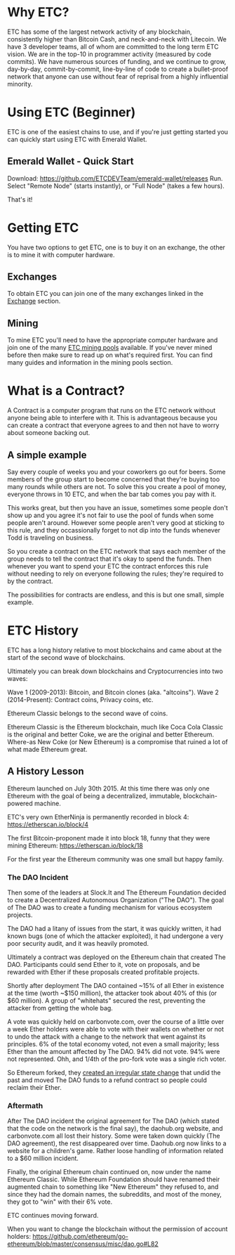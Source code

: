 # Why ETC?
ETC has some of the largest network activity of any blockchain, consistently higher than Bitcoin Cash, and neck-and-neck with Litecoin. We have 3 developer teams, all of whom are committed to the long term ETC vision. We are in the top-10 in programmer activity (measured by code commits). We have numerous sources of funding, and we continue to grow, day-by-day, commit-by-commit, line-by-line of code to create a bullet-proof network that anyone can use without fear of reprisal from a highly influential minority.

# Using ETC (Beginner)
ETC is one of the easiest chains to use, and if you're just getting started you can quickly start using ETC with Emerald Wallet.
## Emerald Wallet - Quick Start
Download: https://github.com/ETCDEVTeam/emerald-wallet/releases
Run.
Select "Remote Node" (starts instantly), or "Full Node" (takes a few hours).

That's it!

# Getting ETC
You have two options to get ETC, one is to buy it on an exchange, the other is to mine it with computer hardware.

## Exchanges
To obtain ETC you can join one of the many exchanges linked in the [Exchange](/#exchange) section.

## Mining
To mine ETC you'll need to have the appropriate computer hardware and join one of the many [ETC mining pools](/#pools) available. If you've never mined before then make sure to read up on what's required first. You can find many guides and information in the mining pools section.

# What is a Contract?
A Contract is a computer program that runs on the ETC network without anyone being able to interfere with it. This is advantageous because you can create a contract that everyone agrees to and then not have to worry about someone backing out.

## A simple example
Say every couple of weeks you and your coworkers go out for beers. Some members of the group start to become concerned that they're buying too many rounds while others are not. To solve this you create a pool of money, everyone throws in 10 ETC, and when the bar tab comes you pay with it.

This works great, but then you have an issue, sometimes some people don't show up and you agree it's not fair to use the pool of funds when some people aren't around. However some people aren't very good at sticking to this rule, and they occassionally forget to not dip into the funds whenever Todd is traveling on business.

So you create a contract on the ETC network that says each member of the group needs to tell the contract that it's okay to spend the funds. Then whenever you want to spend your ETC the contract enforces this rule without needing to rely on everyone following the rules; they're required to by the contract.

The possibilities for contracts are endless, and this is but one small, simple example.

# ETC History
ETC has a long history relative to most blockchains and came about at the start of the second wave of blockchains.

Ultimately you can break down blockchains and Cryptocurrencies into two waves:

Wave 1 (2009-2013): Bitcoin, and Bitcoin clones (aka. "altcoins").
Wave 2 (2014-Present): Contract coins, Privacy coins, etc.

Ethereum Classic belongs to the second wave of coins.

Ethereum Classic is the Ethereum blockchain, much like Coca Cola Classic is the original and better Coke, we are the original and better Ethereum. Where-as New Coke (or New Ethereum) is a compromise that ruined a lot of what made Ethereum great.

## A History Lesson
Ethereum launched on July 30th 2015. At this time there was only one Ethereum with the goal of being a decentralized, immutable, blockchain-powered machine.

ETC's very own EtherNinja is permanently recorded in block 4: https://etherscan.io/block/4

The first Bitcoin-proponent made it into block 18, funny that they were mining Ethereum: https://etherscan.io/block/18

For the first year the Ethereum community was one small but happy family. 

### The DAO Incident
Then some of the leaders at Slock.It and The Ethereum Foundation decided to create a Decentralized Autonomous Organization ("The DAO"). The goal of The DAO was to create a funding mechanism for various ecosystem projects.

The DAO had a litany of issues from the start, it was quickly written, it had known bugs (one of which the attacker exploited), it had undergone a very poor security audit, and it was heavily promoted.

Ultimately a contract was deployed on the Ethereum chain that created The DAO. Participants could send Ether to it, vote on proposals, and be rewarded with Ether if these proposals created profitable projects.

Shortly after deployment The DAO contained ~15% of all Ether in existence at the time (worth ~$150 million), the attacker took about 40% of this (or $60 million). A group of "whitehats" secured the rest, preventing the attacker from getting the whole bag.

A vote was quickly held on carbonvote.com, over the course of a little over a week Ether holders were able to vote with their wallets on whether or not to undo the attack with a change to the network that went against its principles. 6% of the total economy voted, not even a small majority; less Ether than the amount affected by The DAO. 94% did not vote. 94% were not represented. Ohh, and 1/4th of the pro-fork vote was a single rich voter.

So Ethereum forked, they [created an irregular state change](https://github.com/ethereum/go-ethereum/commit/14bad7e212011337d14e40c9f975efd096ab7418) that undid the past and moved The DAO funds to a refund contract so people could reclaim their Ether.

### Aftermath
After The DAO incident the original agreement for The DAO (which stated that the code on the network is the final say), the daohub.org website, and carbonvote.com all lost their history. Some were taken down quickly (The DAO agreement), the rest disappeared over time. Daohub.org now links to a website for a children's game. Rather loose handling of information related to a $60 million incident.

Finally, the original Ethereum chain continued on, now under the name Ethereum Classic. While Ethereum Foundation should have renamed their augmented chain to something like "New Ethereum" they refused to, and since they had the domain names, the subreddits, and most of the money, they got to "win" with their 6% vote.

ETC continues moving forward.


When you want to change the blockchain without the permission of account holders: https://github.com/ethereum/go-ethereum/blob/master/consensus/misc/dao.go#L82